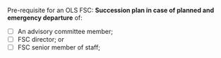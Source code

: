 Pre-requisite for an OLS FSC: **Succession plan in case of planned and emergency departure** of:
- [ ] An advisory committee member;
- [ ] FSC director; or
- [ ] FSC senior member of staff;
